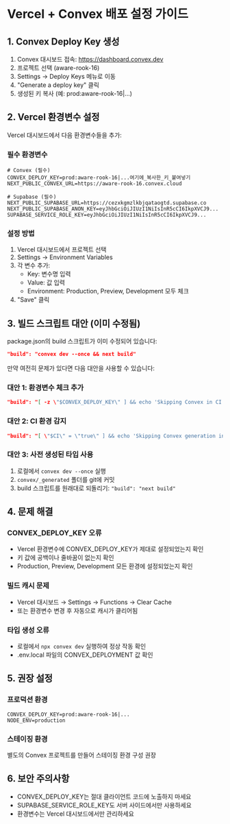 # Vercel + Convex 배포 설정 가이드

## 1. Convex Deploy Key 생성

1. Convex 대시보드 접속: https://dashboard.convex.dev
2. 프로젝트 선택 (aware-rook-16)
3. Settings → Deploy Keys 메뉴로 이동
4. "Generate a deploy key" 클릭
5. 생성된 키 복사 (예: prod:aware-rook-16|...)

## 2. Vercel 환경변수 설정

Vercel 대시보드에서 다음 환경변수들을 추가:

### 필수 환경변수

```
# Convex (필수)
CONVEX_DEPLOY_KEY=prod:aware-rook-16|...여기에_복사한_키_붙여넣기
NEXT_PUBLIC_CONVEX_URL=https://aware-rook-16.convex.cloud

# Supabase (필수)
NEXT_PUBLIC_SUPABASE_URL=https://cezxkgmzlkbjqataogtd.supabase.co
NEXT_PUBLIC_SUPABASE_ANON_KEY=eyJhbGciOiJIUzI1NiIsInR5cCI6IkpXVCJ9...
SUPABASE_SERVICE_ROLE_KEY=eyJhbGciOiJIUzI1NiIsInR5cCI6IkpXVCJ9...
```

### 설정 방법

1. Vercel 대시보드에서 프로젝트 선택
2. Settings → Environment Variables
3. 각 변수 추가:
   - Key: 변수명 입력
   - Value: 값 입력
   - Environment: Production, Preview, Development 모두 체크
4. "Save" 클릭

## 3. 빌드 스크립트 대안 (이미 수정됨)

package.json의 build 스크립트가 이미 수정되어 있습니다:

```json
"build": "convex dev --once && next build"
```

만약 여전히 문제가 있다면 다음 대안을 사용할 수 있습니다:

### 대안 1: 환경변수 체크 추가

```json
"build": "[ -z \"$CONVEX_DEPLOY_KEY\" ] && echo 'Skipping Convex in CI' || convex dev --once; next build"
```

### 대안 2: CI 환경 감지

```json
"build": "[ \"$CI\" = \"true\" ] && echo 'Skipping Convex generation in CI' || convex dev --once; next build"
```

### 대안 3: 사전 생성된 타입 사용

1. 로컬에서 `convex dev --once` 실행
2. `convex/_generated` 폴더를 git에 커밋
3. build 스크립트를 원래대로 되돌리기: `"build": "next build"`

## 4. 문제 해결

### CONVEX_DEPLOY_KEY 오류

- Vercel 환경변수에 CONVEX_DEPLOY_KEY가 제대로 설정되었는지 확인
- 키 값에 공백이나 줄바꿈이 없는지 확인
- Production, Preview, Development 모든 환경에 설정되었는지 확인

### 빌드 캐시 문제

- Vercel 대시보드 → Settings → Functions → Clear Cache
- 또는 환경변수 변경 후 자동으로 캐시가 클리어됨

### 타입 생성 오류

- 로컬에서 `npx convex dev` 실행하여 정상 작동 확인
- .env.local 파일의 CONVEX_DEPLOYMENT 값 확인

## 5. 권장 설정

### 프로덕션 환경

```
CONVEX_DEPLOY_KEY=prod:aware-rook-16|...
NODE_ENV=production
```

### 스테이징 환경

별도의 Convex 프로젝트를 만들어 스테이징 환경 구성 권장

## 6. 보안 주의사항

- CONVEX_DEPLOY_KEY는 절대 클라이언트 코드에 노출하지 마세요
- SUPABASE_SERVICE_ROLE_KEY도 서버 사이드에서만 사용하세요
- 환경변수는 Vercel 대시보드에서만 관리하세요
